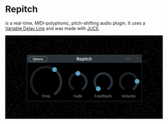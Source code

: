 # Repitch

is a real-time, MIDI-polyphonic, pitch-shifting audio plugin. It uses a [Variable Delay Line](http://msp.ucsd.edu/techniques/latest/book-html/node115.html) and was made with [JUCE](http://www.juce.com).

![](screenshot.png)
